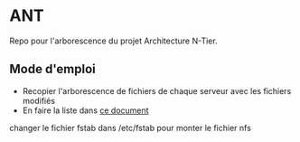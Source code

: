 # ANT
Repo pour l'arborescence du projet Architecture N-Tier.

## Mode d'emploi
- Recopier l'arborescence de fichiers de chaque serveur avec les fichiers modifiés
- En faire la liste dans <a href="https://docs.google.com/spreadsheets/d/11zR9gVMbJuX6DIotmD5x4OU0DAxeCwb9fsU07R4r7sI/" target="_blank">ce document</a>

changer le fichier fstab dans /etc/fstab pour monter le fichier nfs

